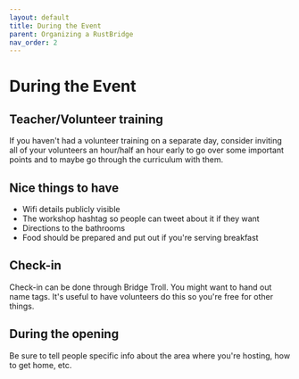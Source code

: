 ```yaml
---
layout: default
title: During the Event
parent: Organizing a RustBridge
nav_order: 2
---
```


# During the Event

## Teacher/Volunteer training

If you haven't had a volunteer training on a separate day, consider inviting all
of your volunteers an hour/half an hour early to go over some important points
and to maybe go through the curriculum with them.

## Nice things to have

- Wifi details publicly visible
- The workshop hashtag so people can tweet about it if they want
- Directions to the bathrooms
- Food should be prepared and put out if you're serving breakfast

## Check-in

Check-in can be done through Bridge Troll. You might want to hand out name tags.
It's useful to have volunteers do this so you're free for other things.

## During the opening

Be sure to tell people specific info about the area where you're hosting, how to get
home, etc.
